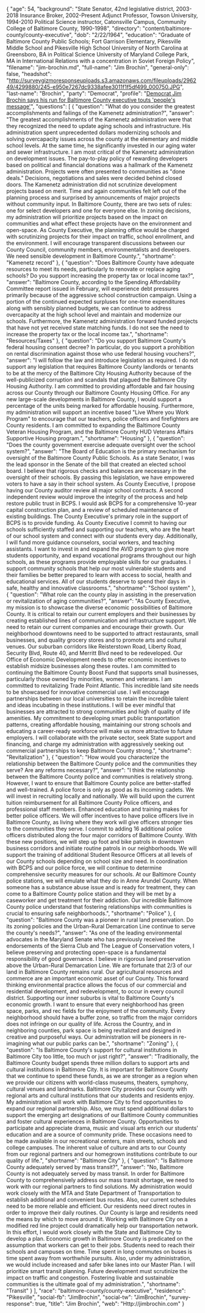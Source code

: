 {
  "age": 54,
  "background": "State Senator, 42nd legislative district, 2003-2018 Insurance Broker, 2002-Present Adjunct Professor, Towson University, 1994-2010 Political Science instructor, Catonsville Campus, Community College of Baltimore County, 1990-1998",
  "directory": "content/baltimore-county/county-executive",
  "dob": "2/22/1964",
  "education": "Graduate of Baltimore County Public Schools; Fort Garrison Elementary, Pikesville Middle School and Pikesville High School University of North Carolina at Greensboro, BA in Political Science University of Maryland College Park, MA in International Relations with a concentration in Soviet Foreign Policy",
  "filename": "jim-brochin.md",
  "full-name": "Jim Brochin",
  "general-only": false,
  "headshot": "http://surveygizmoresponseuploads.s3.amazonaws.com/fileuploads/296249/4299880/245-e950e7267dc9338afee3011f1f5df499_000750.JPG",
  "last-name": "Brochin",
  "party": "Democrat",
  "profile": "[Democrat Jim Brochin says his run for Baltimore County executive touts 'people's message'](http://www.baltimoresun.com/news/maryland/baltimore-county/bs-md-co-brochin-profile-20180516-story.html)",
  "questions": [
    {
      "question": "What do you consider the greatest accomplishments and failings of the Kamenetz administration?",
      "answer": "The greatest accomplishments of the Kamenetz administration were that they recognized the need to update aging schools and infrastructure. His administration spent unprecedented dollars modernizing schools and solving overcapacity issues across the county at the elementary and middle school levels. At the same time, he significantly invested in our aging water and sewer infrastructure. I am most critical of the Kamenetz administration on development issues. The pay-to-play policy of rewarding developers based on political and financial donations was a hallmark of the Kamenetz administration. Projects were often presented to communities as \"done deals.\" Decisions, negotiations and sales were decided behind closed doors. The Kamenetz administration did not scrutinize development projects based on merit. Time and again communities felt left out of the planning process and surprised by announcements of major projects without community input. In Baltimore County, there are two sets of rules: one for select developers and one for everyone else. In zoning decisions, my administration will prioritize projects based on the impact on communities and what effect these projects have on the environment and open-space. As County Executive, the planning office would be charged with scrutinizing projects for their impact on traffic, school enrollment, and the environment. I will encourage transparent discussions between our County Council, community members, environmentalists and developers. We need sensible development in Baltimore County.",
      "shortname": "Kamenetz record"
    },
    {
      "question": "Does Baltimore County have adequate resources to meet its needs, particularly to renovate or replace aging schools? Do you support increasing the property tax or local income tax?",
      "answer": "Baltimore County, according to the Spending Affordability Committee report issued in February, will experience debt pressures primarily because of the aggressive school construction campaign. Using a portion of the continued expected surpluses for one-time expenditures along with sensibly planned budgets, we can continue to address overcapacity at the high school level and maintain and modernize our schools. Furthermore, the Kamenetz administration forward funded projects that have not yet received state matching funds. I do not see the need to increase the property tax or the local income tax.",
      "shortname": "Resources/Taxes"
    },
    {
      "question": "Do you support Baltimore County's federal housing consent decree? In particular, do you support a prohibition on rental discrimination against those who use federal housing vouchers?",
      "answer": "I will follow the law and introduce legislation as required. I do not support any legislation that requires Baltimore County landlords or tenants to be at the mercy of the Baltimore City Housing Authority because of the well-publicized corruption and scandals that plagued the Baltimore City Housing Authority. I am committed to providing affordable and fair housing across our County through our Baltimore County Housing Office. For any new large-scale developments in Baltimore County, I would support a percentage of the units being marked for affordable housing. Furthermore, my administration will support an incentive based \"Live Where you Work Program\" to encourage that our teachers, police officers and firefighters are County residents. I am committed to expanding the Baltimore County Veteran Housing Program, and the Baltimore County HUD Veterans Affairs Supportive Housing program.",
      "shortname": "Housing"
    },
    {
      "question": "Does the county government exercise adequate oversight over the school system?",
      "answer": "The Board of Education is the primary mechanism for oversight of the Baltimore County Public Schools. As a state Senator, I was the lead sponsor in the Senate of the bill that created an elected school board. I believe that rigorous checks and balances are necessary in the oversight of their schools. By passing this legislation, we have empowered voters to have a say in their school system. As County Executive, I propose having our County auditor review all major school contracts. A second independent review would improve the integrity of the process and help restore public trust in BCPS. I would ask BCPS for a comprehensive 10-year capital construction plan, and a review of scheduled maintenance of existing buildings. The County Executive's primary role in the support of BCPS is to provide funding. As County Executive I commit to having our schools sufficiently staffed and supporting our teachers, who are the heart of our school system and connect with our students every day. Additionally, I will fund more guidance counselors, social workers, and teaching assistants. I want to invest in and expand the AVID program to give more students opportunity, and expand vocational programs throughout our high schools, as these programs provide employable skills for our graduates. I support community schools that help our most vulnerable students and their families be better prepared to learn with access to social, health and educational services. All of our students deserve to spend their days in safe, healthy and innovative classrooms.",
      "shortname": "School system"
    },
    {
      "question": "What role can the county play in assisting in the preservation or revitalization of aging communities?",
      "answer": "As County Executive, my mission is to showcase the diverse economic possibilities of Baltimore County. It is critical to retain our current employers and their businesses by creating established lines of communication and infrastructure support. We need to retain our current companies and encourage their growth. Our neighborhood downtowns need to be supported to attract restaurants, small businesses, and quality grocery stores and to promote arts and cultural venues. Our suburban corridors like Reisterstown Road, Liberty Road, Security Blvd, Route 40, and Merritt Blvd need to be redeveloped. Our Office of Economic Development needs to offer economic incentives to establish midsize businesses along these routes. I am committed to continuing the Baltimore County Boost Fund that supports small businesses, particularly those owned by minorities, women and veterans. I am committed to revitalizing Trade Point Atlantic. This incredible land site needs to be showcased for innovative commercial use. I will encourage partnerships between our local universities to retain the incredible talent and ideas incubating in these institutions. I will be ever mindful that businesses are attracted to strong communities and high of quality of life amenities. My commitment to developing smart public transportation patterns, creating affordable housing, maintaining our strong schools and educating a career-ready workforce will make us more attractive to future employers. I will collaborate with the private sector, seek State support and financing, and charge my administration with aggressively seeking out commercial partnerships to keep Baltimore County strong.",
      "shortname": "Revitalization"
    },
    {
      "question": "How would you characterize the relationship between the Baltimore County police and the communities they serve? Are any reforms necessary?",
      "answer": "I think the relationship between the Baltimore County police and communities is relatively strong. However, I want to ensure that Baltimore County police are better-staffed and well-trained. A police force is only as good as its incoming cadets. We will invest in recruiting locally and nationally. We will build upon the current tuition reimbursement for all Baltimore County Police officers, and professional staff members. Enhanced education and training makes for better police officers. We will offer incentives to have police officers live in Baltimore County, as living where they work will give officers stronger ties to the communities they serve. I commit to adding 16 additional police officers distributed along the four major corridors of Baltimore County. With these new positions, we will step up foot and bike patrols in downtown business corridors and initiate routine patrols in our neighborhoods. We will support the training of additional Student Resource Officers at all levels of our County schools depending on school size and need. In coordination with BCPS and our police force, we will continue to determine comprehensive security measures for our schools. At our Baltimore County police stations, we will emulate what they do in Anne Arundel County. When someone has a substance abuse issue and is ready for treatment, they can come to a Baltimore County police station and they will be met by a caseworker and get treatment for their addiction. Our incredible Baltimore County police understand that fostering relationships with communities is crucial to ensuring safe neighborhoods.",
      "shortname": "Police"
    },
    {
      "question": "Baltimore County was a pioneer in rural land preservation. Do its zoning policies and the Urban-Rural Demarcation Line continue to serve the county's needs?",
      "answer": "As one of the leading environmental advocates in the Maryland Senate who has previously received the endorsements of the Sierra Club and The League of Conservation voters, I believe preserving and protecting open-space is a fundamental responsibility of good governance. I believe in rigorous land preservation above the Urban-Rural Demarcation Line. We are fortunate that 2/3 of our land in Baltimore County remains rural. Our agricultural resources and commerce are an important economic asset of our County. This forward thinking environmental practice allows the focus of our commercial and residential development, and redevelopment, to occur in every council district. Supporting our inner suburbs is vital to Baltimore County's economic growth. I want to ensure that every neighborhood has green space, parks, and rec fields for the enjoyment of the community. Every neighborhood should have a buffer zone, so traffic from the major corridors does not infringe on our quality of life. Across the Country, and in neighboring counties, park space is being revitalized and designed in creative and purposeful ways. Our administration will be pioneers in re-imagining what our public parks can be.",
      "shortname": "Zoning"
    },
    {
      "question": "Is Baltimore County's support for cultural institutions in Baltimore City too little, too much or just right?",
      "answer": "Traditionally, the Baltimore County budget spends three million dollars to support arts and cultural institutions in Baltimore City. It is important for Baltimore County that we continue to spend these funds, as we are stronger as a region when we provide our citizens with world-class museums, theaters, symphony, cultural venues and landmarks. Baltimore City provides our County with regional arts and cultural institutions that our students and residents enjoy. My administration will work with Baltimore City to find opportunities to expand our regional partnership. Also, we must spend additional dollars to support the emerging art designations of our Baltimore County communities and foster cultural experiences in Baltimore County. Opportunities to participate and appreciate drama, music and visual arts enrich our students' education and are a source of community pride. These occasions need to be made available in our recreational centers, main streets, schools and college campuses. The inherent value of culture and arts to our County from our regional partners and our homegrown institutions contribute to our quality of life.",
      "shortname": "Baltimore City"
    },
    {
      "question": "Is Baltimore County adequately served by mass transit?",
      "answer": "No, Baltimore County is not adequately served by mass transit. In order for Baltimore County to comprehensively address our mass transit shortage, we need to work with our regional partners to find solutions. My administration would work closely with the MTA and State Department of Transportation to establish additional and convenient bus routes. Also, our current schedules need to be more reliable and efficient. Our residents need direct routes in order to improve their daily routines. Our County is large and residents need the means by which to move around it. Working with Baltimore City on a modified red line project could dramatically help our transportation network. In this effort, I would work closely with the State and Baltimore City to develop a plan. Economic growth in Baltimore County is predicated on the assumption that workers can get to their jobs. Students need to reach their schools and campuses on time. Time spent in long commutes on buses is time spent away from worthwhile pursuits. Also, under my administration, we would include increased and safer bike lanes into our Master Plan. I will prioritize smart transit planning. Future development must scrutinize the impact on traffic and congestion. Fostering livable and sustainable communities is the ultimate goal of my administration.",
      "shortname": "Transit"
    }
  ],
  "race": "baltimore-county/county-executive",
  "residence": "Pikesville",
  "social-fb": "JimBrochin",
  "social-tw": "JimBrochin",
  "survey-response": true,
  "title": "Jim Brochin",
  "web": "Http://jimbrochin.com"
}
